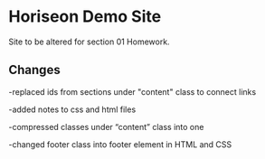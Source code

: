 # Horiseon Demo Site

Site to be altered for section 01 Homework.

## Changes
-replaced ids from sections under "content" class to connect links

-added notes to css and html files

-compressed classes under “content” class into one

-changed footer class into footer element in HTML and CSS